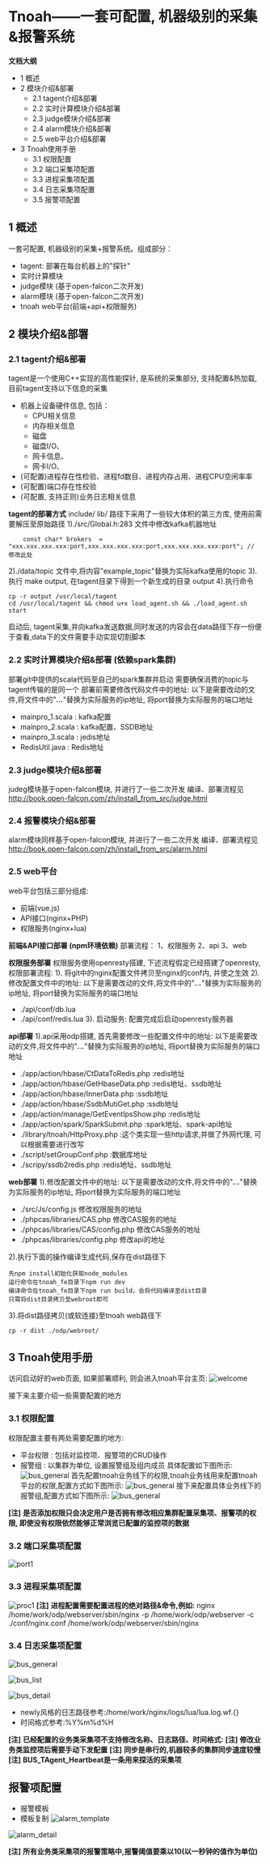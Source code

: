 # Tnoah——一套可配置, 机器级别的采集&报警系统

__文档大纲__ 
* 1 概述
* 2 模块介绍&部署
    * 2.1 tagent介绍&部署
    * 2.2 实时计算模块介绍&部署
    * 2.3 judge模块介绍&部署
    * 2.4 alarm模块介绍&部署
    * 2.5 web平台介绍&部署
* 3 Tnoah使用手册
    * 3.1 权限配置
    * 3.2 端口采集项配置
    * 3.3 进程采集项配置
    * 3.4 日志采集项配置
    * 3.5 报警项配置 

## 1 概述
一套可配置, 机器级别的采集+报警系统。组成部分：
* tagent: 部署在每台机器上的"探针"
* 实时计算模块
* judge模块 (基于open-falcon二次开发)
* alarm模块 (基于open-falcon二次开发)
* tnoah web平台(前端+api+权限服务)

## 2 模块介绍&部署
### 2.1 tagent介绍&部署
tagent是一个使用C++实现的高性能探针, 是系统的采集部分, 支持配置&热加载,
目前tagent支持以下信息的采集
* 机器上设备硬件信息, 包括：
    * CPU相关信息
    * 内存相关信息
    * 磁盘 
    * 磁盘I/O、
    * 网卡信息、
    * 网卡I/O、
* (可配置)进程存在性检验、进程fd数目、进程内存占用、进程CPU空闲率率
* (可配置)端口存在性校验
* (可配置, 支持正则)业务日志相关信息

__tagent的部署方式__
include/ lib/ 路径下采用了一些较大体积的第三方库, 使用前需要解压至原始路径
1)./src/Global.h:283 文件中修改kafka机器地址 

        const char* brokers  = "xxx.xxx.xxx.xxx:port,xxx.xxx.xxx.xxx:port,xxx.xxx.xxx.xxx:port"; // 修改此处
2)./data/topic 文件中,将内容"example_topic"替换为实际kafka使用的topic
3).执行 make output, 在tagent目录下得到一个新生成的目录 output
4).执行命令

    cp -r output /usr/local/tagent
    cd /usr/local/tagent && chmod u+x load_agent.sh && ./load_agent.sh start
启动后, tagent采集,并向kafka发送数据,同时发送的内容会在data路径下存一份便于查看,data下的文件需要手动实现切割脚本

### 2.2 实时计算模块介绍&部署 (依赖spark集群)
部署git中提供的scala代码至自己的spark集群并启动  需要确保消费的topic与tagent传输的是同一个
部署前需要修改代码文件中的地址: 以下是需要改动的文件,将文件中的"***.***.***.***"替换为实际服务的ip地址, 将port替换为实际服务的端口地址
* mainpro_1.scala : kafka配置
* mainpro_2.scala : kafka配置、SSDB地址
* mainpro_3.scala : jedis地址
* RedisUtil.java  : Redis地址

### 2.3 judge模块介绍&部署
judeg模块基于open-falcon模块, 并进行了一些二次开发
编译、部署流程见 http://book.open-falcon.com/zh/install_from_src/judge.html

### 2.4 报警模块介绍&部署
alarm模块同样基于open-falcon模块, 并进行了一些二次开发
编译、部署流程见 http://book.open-falcon.com/zh/install_from_src/alarm.html

### 2.5 web平台
web平台包括三部分组成:
* 前端(vue.js)
* API接口(nginx+PHP)
* 权限服务(nginx+lua)

__前端&API接口部署 (npm环境依赖)__
部署流程：
1、权限服务
2、api
3、web

__权限服务部署__ 
权限服务使用openresty搭建, 下述流程假定已经搭建了openresty, 权限部署流程:
1). 将git中的nginx配置文件拷贝至nginx的conf内, 并使之生效
2). 修改配置文件中的地址: 以下是需要改动的文件,将文件中的"***.***.***.***"替换为实际服务的ip地址, 将port替换为实际服务的端口地址
* ./api/conf/db.lua
* ./api/conf/redis.lua
3). 启动服务: 配置完成后启动openresty服务器

__api部署__
1).api采用odp搭建, 首先需要修改一些配置文件中的地址: 以下是需要改动的文件,将文件中的"***.***.***.***"替换为实际服务的ip地址, 将port替换为实际服务的端口地址
* ./app/action/hbase/CtDataToRedis.php    :redis地址
* ./app/action/hbase/GetHbaseData.php     :redis地址、ssdb地址
* ./app/action/hbase/InnerData.php        :ssdb地址
* ./app/action/hbase/SsdbMutiGet.php      :ssdb地址
* ./app/action/manage/GetEventIpsShow.php :redis地址
* ./app/action/spark/SparkSubmit.php      :spark地址、spark-api地址
* ./library/tnoah/HttpProxy.php           :这个类实现一些http请求,并做了外网代理, 可以根据需要进行改写 
* ./script/setGroupConf.php               :数据库地址
* ./scripy/ssdb2redis.php                 :redis地址、ssdb地址


__web部署__
1).修改配置文件中的地址: 以下是需要改动的文件,将文件中的"***.***.***.***"替换为实际服务的ip地址, 将port替换为实际服务的端口地址
* ./src/Js/config.js 修改权限服务的地址
* ./phpcas/libraries/CAS.php 修改CAS服务的地址
* ./phpcas/libraries/CAS/config.php 修改CAS服务的地址
* ./phpcas/libraries/config.php 修改api的地址 

2).执行下面的操作编译生成代码,保存在dist路径下

    先npm install初始化获取node_modules
    运行命令在tnoah_fe目录下npm run dev
    编译命令在tnoah_fe目录下npm run build，会将代码编译至dist目录
    只需将dist目录拷贝至webroot即可

3).将dist路径拷贝(或软连接)至tnoah web路径下

    cp -r dist ./odp/webroot/


## 3 Tnoah使用手册
访问启动好的web页面, 如果部署顺利, 则会进入tnoah平台主页:
![welcome](doc/img/home_page.png )

接下来主要介绍一些需要配置的地方

### 3.1 权限配置
权限配置主要有两处需要配置的地方:
* 平台权限 :  包括对监控项、报警项的CRUD操作
* 报警组  : 以集群为单位, 设置报警组及组内成员
具体配置如下图所示:
![bus_general](doc/img/permission1.png )
首先配置tnoah业务线下的权限,tnoah业务线用来配置tnoah平台的权限,配置方式如下图所示:
![bus_general](doc/img/permission2.png )
接下来配置具体业务线下的报警组,配置方式如下图所示:
![bus_general](doc/img/permission3.png )

__[注]__ __是否添加权限只会决定用户是否拥有修改相应集群配置采集项、报警项的权限, 即使没有权限依然能够正常浏览已配置的监控项的数据__
  
### 3.2 端口采集项配置
  
![port1](doc/img/port1.png )
  
  
### 3.3 进程采集项配置
  
![proc1](doc/img/proc1.png )
__[注]__ __进程配置需要配置进程的绝对路径&命令,例如:__
nginx
/home/work/odp/webserver/sbin/nginx -p /home/work/odp/webserver -c ./conf/nginx.conf
/home/work/odp/webserver/sbin/nginx
  
  
### 3.4 日志采集项配置
  
![bus_general](doc/img/bus_general.png )
  
![bus_list](doc/img/bus_list.png )
  
![bus_detail](doc/img/bus_detail.png )
* newly风格的日志路径参考:/home/work/nginx/logs/lua/lua.log.wf.{}
* 时间格式参考:%Y%m%d%H
  
__[注]__ __已经配置的业务类采集项不支持修改名称、日志路径、时间格式:__
__[注]__ __修改业务类监控项后需要手动下发配置__
__[注]__ __同步是串行的,机器较多的集群同步速度较慢__
__[注]__ __BUS_TAgent_Heartbeat是一条用来探活的采集项__
  
## 报警项配置
  
* 报警模板
* 模板复制
![alarm_template](doc/img/alarm_template.png )
  
![alarm_detail](doc/img/alarm_detail.png )
  
__[注]__ __所有业务类采集项的报警策略中,报警阈值要乘以10(以一秒钟的值作为单位)__
